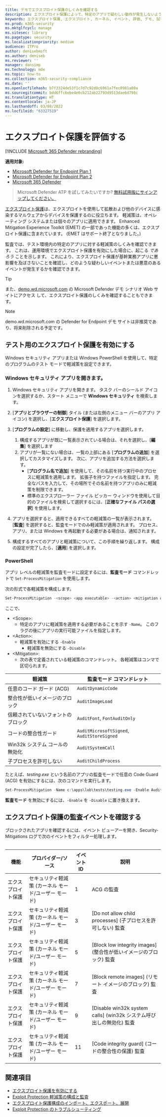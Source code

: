 ```yaml
---
title: デモでエクスプロイト保護のしくみを確認する
description: エクスプロイト保護によって、特定のアプリで疑わしい動作が発生しないようにする方法を確認します。
keywords: エクスプロイト保護, エクスプロイト, カーネル, イベント, 評価, デモ, 試行, 軽減
ms.prod: m365-security
ms.mktglfcycl: manage
ms.sitesec: library
ms.pagetype: security
ms.localizationpriority: medium
audience: ITPro
author: denisebmsft
ms.author: deniseb
ms.reviewer: ''
manager: dansimp
ms.technology: mde
ms.topic: how-to
ms.collection: m365-security-compliance
ms.date: ''
ms.openlocfilehash: b7f3324de53f1c7d7c92d0c6961a7fec0981a80a
ms.sourcegitcommit: bdd6ffc6ebe4e6cb212ab22793d9513dae6d798c
ms.translationtype: HT
ms.contentlocale: ja-JP
ms.lasthandoff: 03/08/2022
ms.locfileid: "63327519"
---
```

# <a name="evaluate-exploit-protection"></a>エクスプロイト保護を評価する

[!INCLUDE [Microsoft 365 Defender rebranding](../../includes/microsoft-defender.md)]

**適用対象:**
- [Microsoft Defender for Endpoint Plan 1](https://go.microsoft.com/fwlink/?linkid=2154037)
- [Microsoft Defender for Endpoint Plan 2](https://go.microsoft.com/fwlink/?linkid=2154037)
- [Microsoft 365 Defender](https://go.microsoft.com/fwlink/?linkid=2118804)

> Microsoft Defender ATP を試してみたいですか? [無料試用版にサインアップしてください。](https://signup.microsoft.com/create-account/signup?products=7f379fee-c4f9-4278-b0a1-e4c8c2fcdf7e&ru=https://aka.ms/MDEp2OpenTrial?ocid=docs-wdatp-enablesiem-abovefoldlink)

[エクスプロイト保護](exploit-protection.md)は、エクスプロイトを使用して拡散および他のデバイスに感染するマルウェアからデバイスを保護するのに役立ちます。 軽減策は、オペレーティング システムまたは個々のアプリに適用できます。 Enhanced Mitigation Experience Toolkit (EMET) の一部であった機能の多くは、エクスプロイト保護に含まれています。 (EMET はサポート終了となりました。)

監査では、テスト環境内の特定のアプリに対する軽減策のしくみを確認できます。 これは、運用環境でエクスプロイト保護を有効にした場合に、起こる *であろう* ことを示します。  これにより、エクスプロイト保護が基幹業務アプリに悪影響を及ぼさないことを確認し、どのような疑わしいイベントまたは悪意のあるイベントが発生するかを確認できます。

> [!TIP]
> また、[demo.wd.microsoft.com](https://demo.wd.microsoft.com?ocid=cx-wddocs-testground) の Microsoft Defender デモ シナリオ Web サイトにアクセス して、エクスプロイト保護のしくみを確認することもできます。

> [!NOTE]
> demo.wd.microsoft.com の Defender for Endpoint デモ サイトは非推奨であり、将来削除される予定です。

## <a name="enable-exploit-protection-for-testing"></a>テスト用のエクスプロイト保護を有効にする

Windows セキュリティ アプリまたは Windows PowerShell を使用して、特定のプログラムのテスト モードで軽減策を設定できます。

### <a name="windows-security-app"></a>Windows セキュリティ アプリを開きます。

1. Windows セキュリティ アプリを開きます。 タスク バーのシールド アイコンを選択するか、スタート メニューで **Windows セキュリティ** を検索します。

2. [**アプリとブラウザーの制御**] タイル (または左側のメニュー バーのアプリ アイコン) を選択し、[**エクスプロイト保護**] を選択します。

3. [**プログラムの設定**] に移動し、保護を適用するアプリを選択します。

    1. 構成するアプリが既に一覧表示されている場合は、それを選択し、[**編集**] を選択します
    2. アプリが一覧にない場合は、一覧の上部にある [**プログラムの追加**] を選択してカスタマイズします。 次に、アプリを追加する方法を選択します。
        - [**プログラム名で追加**] を使用して、その名前を持つ実行中のプロセスに軽減策を適用します。 拡張子を持つファイルを指定します。 完全なパスを入力して、その場所でその名前を持つアプリのみに軽減策を制限できます。
        - 標準のエクスプローラー ファイル ピッカー ウィンドウを使用して目的のファイルを検索して選択するには、[**正確なファイル パスの選択**] を使用します。

4. アプリを選択すると、適用できるすべての軽減策の一覧が表示されます。 [**監査**] を選択すると、監査モードでのみ軽減策が適用されます。 プロセス、アプリ、または Windows を再起動する必要がある場合は、通知されます。

5. 構成するすべてのアプリと軽減策について、この手順を繰り返します。 構成の設定が完了したら、[**適用**] を選択します。

### <a name="powershell"></a>PowerShell

アプリ レベルの軽減策を監査モードに設定するには、**監査モード** コマンドレットで `Set-ProcessMitigation` を使用します。

次の形式で各軽減策を構成します。

```PowerShell
Set-ProcessMitigation -<scope> <app executable> -<action> <mitigation or options>,<mitigation or options>,<mitigation or options>
```

ここで、

- \<Scope\>:
  - 特定のアプリに軽減策を適用する必要があることを示す `-Name`。 このフラグの後にアプリの実行可能ファイルを指定します。
- \<Action\>:
  - 軽減策を有効にする `-Enable`
    - 軽減策を無効にする `-Disable`
- \<Mitigation\>:
  - 次の表で定義されている軽減策のコマンドレット。 各軽減策はコンマで区切られます。

|軽減策|監査モード コマンドレット|
|---|---|
|任意のコード ガード (ACG)|`AuditDynamicCode`|
|整合性が低いイメージのブロック|`AuditImageLoad`
|信頼されていないフォントのブロック|`AuditFont`, `FontAuditOnly`|
|コードの整合性ガード|`AuditMicrosoftSigned`, `AuditStoreSigned`|
|Win32k システム コールの無効化|`AuditSystemCall`|
|子プロセスを許可しない|`AuditChildProcess`|

たとえば、*testing.exe* という名前のアプリの監査モードで任意の Code Guard (ACG) を有効にするには、次のコマンドを実行します。

```PowerShell
Set-ProcessMitigation -Name c:\apps\lob\tests\testing.exe -Enable AuditDynamicCode
```

**監査モード** を無効にするには、`-Enable` を `-Disable` に置き換えます。

## <a name="review-exploit-protection-audit-events"></a>エクスプロイト保護の監査イベントを確認する

ブロックされたアプリを確認するには、イベント ビューアーを開き、Security-Mitigations ログで次のイベントをフィルター処理します。<br/><br/>

|機能|プロバイダー/ソース|イベント ID|説明|
|---|---|--|---|
|エクスプロイト保護|セキュリティ軽減策 (カーネル モード/ユーザー モード)|1|ACG の監査|
|エクスプロイト保護|セキュリティ軽減策 (カーネル モード/ユーザー モード)|3|[Do not allow child processes] (子プロセスを許可しない) 監査|
|エクスプロイト保護|セキュリティ軽減策 (カーネル モード/ユーザー モード)|5|[Block low integrity images] (整合性が低いイメージのブロック) 監査|
|エクスプロイト保護|セキュリティ軽減策 (カーネル モード/ユーザー モード)|7 |[Block remote images] (リモート イメージのブロック) 監査|
|エクスプロイト保護|セキュリティ軽減策 (カーネル モード/ユーザー モード)|9 |[Disable win32k system calls] (win32k システム呼び出しの無効化) 監査|
|エクスプロイト保護|セキュリティ軽減策 (カーネル モード/ユーザー モード)|11|[Code integrity guard] (コードの整合性の保護) 監査|

## <a name="see-also"></a>関連項目

- [エクスプロイト保護を有効にする](enable-exploit-protection.md)
- [Exploit Protection 軽減策の構成と監査](customize-exploit-protection.md)
- [エクスプロイト保護構成のインポート、エクスポート、展開](import-export-exploit-protection-emet-xml.md)
- [Exploit Protection のトラブルシューティング](troubleshoot-exploit-protection-mitigations.md)
